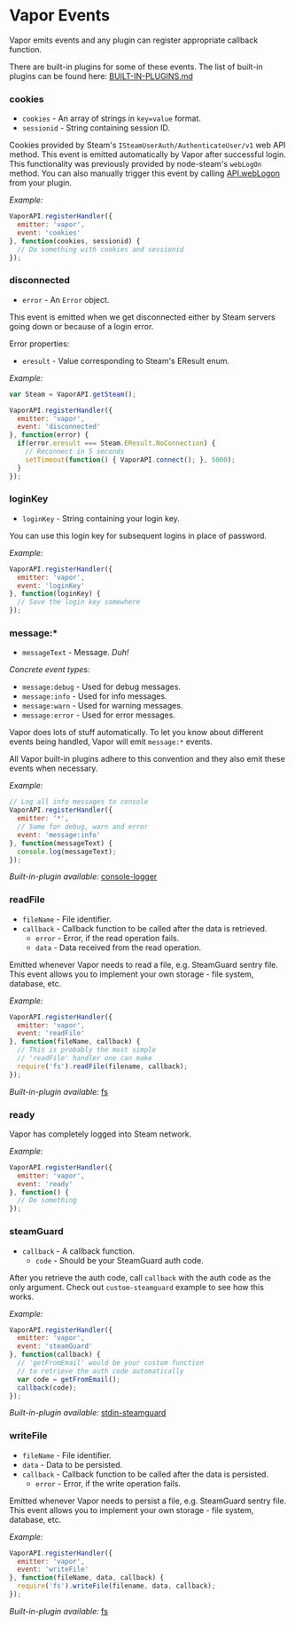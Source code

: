 # Vapor Events

Vapor emits events and any plugin can register appropriate callback function.

There are built-in plugins for some of these events. The list of built-in plugins can be found here: [BUILT-IN-PLUGINS.md](BUILT-IN-PLUGINS.md)

### cookies
* `cookies` - An array of strings in `key=value` format.
* `sessionid` - String containing session ID.

Cookies provided by Steam's `ISteamUserAuth/AuthenticateUser/v1` web API method. This event is emitted automatically by Vapor after successful login. This functionality was previously provided by node-steam's `webLogOn` method. You can also manually trigger this event by calling [API.webLogon](API.md#API+webLogOn) from your plugin.

*Example:*

```js
VaporAPI.registerHandler({
  emitter: 'vapor',
  event: 'cookies'
}, function(cookies, sessionid) {
  // Do something with cookies and sessionid
});
```

### disconnected
* `error` - An `Error` object.

This event is emitted when we get disconnected either by Steam servers going down or because of a login error.

Error properties:
* `eresult` - Value corresponding to Steam's EResult enum.

*Example:*

```js
var Steam = VaporAPI.getSteam();

VaporAPI.registerHandler({
  emitter: 'vapor',
  event: 'disconnected'
}, function(error) {
  if(error.eresult === Steam.EResult.NoConnection) {
    // Reconnect in 5 seconds
    setTimeout(function() { VaporAPI.connect(); }, 5000);
  }
});
```

### loginKey
* `loginKey` - String containing your login key.

You can use this login key for subsequent logins in place of password.

*Example:*

```js
VaporAPI.registerHandler({
  emitter: 'vapor',
  event: 'loginKey'
}, function(loginKey) {
  // Save the login key somewhere
});
```

### message:*
* `messageText` - Message. *Duh!*

*Concrete event types:*
* `message:debug` - Used for debug messages.
* `message:info` - Used for info messages.
* `message:warn` - Used for warning messages.
* `message:error` - Used for error messages.

Vapor does lots of stuff automatically. To let you know about different events being handled, Vapor will emit `message:*` events.

All Vapor built-in plugins adhere to this convention and they also emit these events when necessary.

*Example:*

```js
// Log all info messages to console
VaporAPI.registerHandler({
  emitter: '*',
  // Same for debug, warn and error
  event: 'message:info'
}, function(messageText) {
  console.log(messageText);
});
```

*Built-in-plugin available:* [console-logger](BUILT-IN-PLUGINS.md#module_console-logger)

### readFile
* `fileName` - File identifier.
* `callback` - Callback function to be called after the data is retrieved.
  * `error` - Error, if the read operation fails.
  * `data` - Data received from the read operation.

Emitted whenever Vapor needs to read a file, e.g. SteamGuard sentry file.
This event allows you to implement your own storage - file system, database, etc.

*Example:*

```js
VaporAPI.registerHandler({
  emitter: 'vapor',
  event: 'readFile'
}, function(fileName, callback) {
  // This is probably the most simple
  // 'readFile' handler one can make
  require('fs').readFile(filename, callback);
});
```

*Built-in-plugin available:* [fs](BUILT-IN-PLUGINS.md#module_fs)

### ready

Vapor has completely logged into Steam network.

*Example:*

```js
VaporAPI.registerHandler({
  emitter: 'vapor',
  event: 'ready'
}, function() {
  // Do something
});
```

### steamGuard
* `callback` - A callback function.
  * `code` - Should be your SteamGuard auth code.

After you retrieve the auth code, call `callback` with the auth code as the only argument. Check out `custom-steamguard` example to see how this works.

*Example:*

```js
VaporAPI.registerHandler({
  emitter: 'vapor',
  event: 'steamGuard'
}, function(callback) {
  // 'getFromEmail' would be your custom function
  // to retrieve the auth code automatically
  var code = getFromEmail();
  callback(code);
});
```

*Built-in-plugin available:* [stdin-steamguard](BUILT-IN-PLUGINS.md#module_stdin-steamguard)

### writeFile
* `fileName` - File identifier.
* `data` - Data to be persisted.
* `callback` - Callback function to be called after the data is persisted.
  * `error` - Error, if the write operation fails.

Emitted whenever Vapor needs to persist a file, e.g. SteamGuard sentry file.
This event allows you to implement your own storage - file system, database, etc.

*Example:*

```js
VaporAPI.registerHandler({
  emitter: 'vapor',
  event: 'writeFile'
}, function(fileName, data, callback) {
  require('fs').writeFile(filename, data, callback);
});
```

*Built-in-plugin available:* [fs](BUILT-IN-PLUGINS.md#module_fs)
